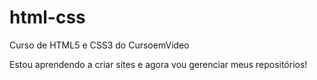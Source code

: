 # html-css

 Curso de HTML5 e CSS3 do CursoemVideo

 Estou aprendendo a criar sites e agora vou gerenciar meus repositórios!
